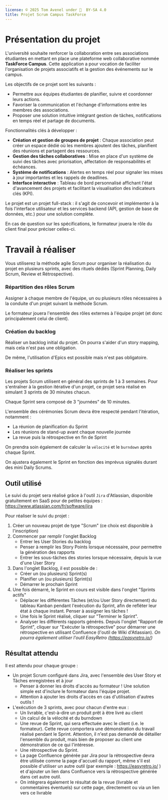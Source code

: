 ```yaml
---
license: © 2025 Tom Avenel under 󰵫  BY-SA 4.0
title: Projet Scrum Campus TaskForce
---
```


# Présentation du projet 

L'université souhaite renforcer la collaboration entre ses associations étudiantes en mettant en place une plateforme web collaborative nommée **TaskForce Campus**. Cette application a pour vocation de faciliter l'organisation de projets associatifs et la gestion des événements sur le campus.

Les objectifs de ce projet sont les suivants :

- Permettre aux équipes étudiantes de planifier, suivre et coordonner leurs actions.
- Favoriser la communication et l'échange d'informations entre les membres des associations.
- Proposer une solution intuitive intégrant gestion de tâches, notifications en temps réel et partage de documents.

Fonctionnalités clés à développer :

- **Création et gestion de groupes de projet** : Chaque association peut créer un espace dédié où les membres ajoutent des tâches, planifient des réunions et partagent des ressources.
- **Gestion des tâches collaboratives** : Mise en place d'un système de suivi des tâches avec priorisation, affectation de responsabilités et échéances.
- **Système de notifications** : Alertes en temps réel pour signaler les mises à jour importantes et les rappels de deadlines.
- **Interface interactive** : Tableau de bord personnalisé affichant l'état d'avancement des projets et facilitant la visualisation des indicateurs clés (KPI).

Le projet est un projet full-stack : il s'agit de concevoir et implémenter à la fois l'interface utilisateur et les services backend (API, gestion de base de données, etc.) pour une solution complète.

En cas de question sur les spécifications, le formateur jouera le rôle du client final pour préciser celles-ci.

# Travail à réaliser 
 
Vous utiliserez la méthode agile Scrum pour organiser la réalisation du projet en plusieurs sprints, avec des rituels dédiés (Sprint Planning, Daily Scrum, Review et Rétrospective).

### Répartition des rôles Scrum 

Assigner à chaque membre de l'équipe, un ou plusieurs rôles nécessaires à la conduite d'un projet suivant la méthode Scrum. 

Le formateur jouera l'ensemble des rôles externes à l'équipe projet (et donc principalement celui de client). 

### Création du backlog 

Réaliser un backlog initial du projet. On pourra s'aider d'un story mapping, mais cela n'est pas une obligation. 

De même, l'utilisation d'Epics est possible mais n'est pas obligatoire. 

### Réaliser les sprints 

Les projets Scrum utilisent en général des sprints de 1 à 3 semaines. Pour s'entraîner à la gestion itérative d'un projet, ce projet sera réalisé en simulant 3 sprints de 30 minutes chacun. 

Chaque Sprint sera composé de 3 "journées" de 10 minutes. 

L'ensemble des cérémonies Scrum devra être respecté pendant l'itération, notamment : 

- La réunion de planification du Sprint 
- Les réunions de stand-up avant chaque nouvelle journée 
- La revue puis la rétrospective en fin de Sprint 

On prendra soin également de calculer la `vélocité` et le `burndown` après chaque Sprint. 
 
On ajustera également le Sprint en fonction des imprévus signalés durant des mini Daily Scrums.

## Outil utilisé 

Le suivi du projet sera réalisé grâce à l'outil `Jira` d'Atlassian, disponible gratuitement en SaaS pour de petites équipes : <https://www.atlassian.com/fr/software/jira>  

Pour réaliser le suivi du projet : 

1. Créer un nouveau projet de type "Scrum" (ce choix est disponible à l'inscription) 
2. Commencer par remplir l'onglet Backlog 
	- Entrer les User Stories du backlog 
	- Penser à remplir les Story Points lorsque nécessaire, pour permettre la génération des rapports 
	- Entrer les sous-tâches des stories lorsque nécessaire, depuis la vue d'une User Story 
3. Dans l'onglet Backlog, il est possible de : 
	- Créer un (ou plusieurs) Sprint(s) 
	- Planifier un (ou plusieurs) Sprint(s) 
	- Démarrer le prochain Sprint 
4. Une fois démarré, le Sprint en cours est visible dans l'onglet "Sprints actifs" 
	- Déplacer les différentes Tâches (et/ou User Story directement) du tableau Kanban pendant l'exécution du Sprint, afin de refléter leur état à chaque instant. Penser à assigner les tâches ! 
	- Une fois le Sprint réalisé, cliquer sur "Terminer le Sprint". 
	- Analyser les différents rapports générés. Depuis l'onglet "Rapport de Sprint", cliquer sur "Exécuter la rétrospective" pour démarrer une rétrospective en utilisant Confluence (l'outil de Wiki d'Atlassian). _On pourra également utiliser l'outil EasyRetro (<https://easyretro.io/>)_


## Résultat attendu  

Il est attendu pour chaque groupe : 

* Un projet Scrum configuré dans Jira, avec l'ensemble des User Story et Tâches enregistrées et à jour 
	- Penser à donner les droits d'accès au formateur ! Une solution simple est d'inclure le formateur dans l'équipe projet.
	- Attention à ajouter les droits d'accès en cas d'utilisation d'autres outils ! 
* L'exécution de 3 sprints, avec pour chacun d'entre eux : 
	- Un livrable, c'est-à-dire un produit prêt à être livré au client 
	- Un calcul de la vélocité et du burndown 
	- Une revue de Sprint, qui sera effectuée avec le client (i.e. le formateur). Cette revue comportera une démonstration du travail réalisé pendant le Sprint. Attention, il n'est pas demandé de détailler l'ensemble du produit, mais bien de proposer au client une démonstration de ce qui l'intéresse. 
	- Une rétrospective du Sprint. 
	- La page Confluence générée par Jira pour la rétrospective devra être utilisée comme la page d'accueil du rapport, même s'il est possible d'utiliser un autre outil (par exemple : https://easyretro.io/ ) et d'ajouter un lien dans Confluence vers la rétrospective générée dans cet autre outil. 
	- On intègrera également le résultat de la revue (livrable et commentaires éventuels) sur cette page, directement ou via un lien vers ce livrable 

